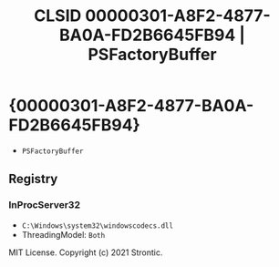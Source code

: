 ﻿---
title: "CLSID 00000301-A8F2-4877-BA0A-FD2B6645FB94 | PSFactoryBuffer"
excerpt: What is COM-Object CLSID 00000301-A8F2-4877-BA0A-FD2B6645FB94?
---

# {00000301-A8F2-4877-BA0A-FD2B6645FB94}

* `PSFactoryBuffer`

## Registry


### InProcServer32

* `C:\Windows\system32\windowscodecs.dll`
* ThreadingModel: `Both`

MIT License. Copyright (c) 2021 Strontic.


